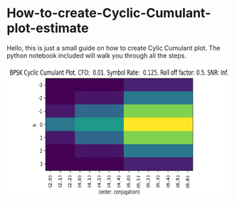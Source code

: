 # How-to-create-Cyclic-Cumulant-plot-estimate

Hello, this is just a small guide on how to create Cylic Cumulant plot. The python notebook included will walk you through all the steps.

<img src="BPSK_cc_plot.png" width="600" height="300">
